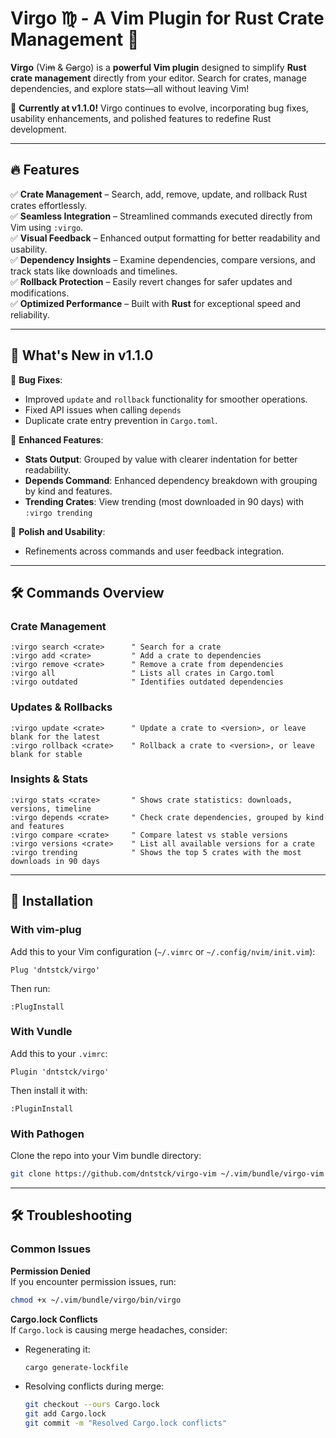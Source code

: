 # **Virgo ♍︎ - A Vim Plugin for Rust Crate Management 🦀**

**Virgo** (Vi~~m~~ & ~~Ca~~rgo) is a **powerful Vim plugin** designed to simplify **Rust crate management** directly from your editor. Search for crates, manage dependencies, and explore stats—all without leaving Vim!  

🚀 **Currently at v1.1.0!** Virgo continues to evolve, incorporating bug fixes, usability enhancements, and polished features to redefine Rust development.  

---

## 🔥 Features  
✅ **Crate Management** – Search, add, remove, update, and rollback Rust crates effortlessly.  
✅ **Seamless Integration** – Streamlined commands executed directly from Vim using `:virgo`.  
✅ **Visual Feedback** – Enhanced output formatting for better readability and usability.  
✅ **Dependency Insights** – Examine dependencies, compare versions, and track stats like downloads and timelines.  
✅ **Rollback Protection** – Easily revert changes for safer updates and modifications.  
✅ **Optimized Performance** – Built with **Rust** for exceptional speed and reliability.  

---

## 🚀 What's New in v1.1.0  

📌 **Bug Fixes**:  
- Improved `update` and `rollback` functionality for smoother operations.
- Fixed API issues when calling `depends`  
- Duplicate crate entry prevention in `Cargo.toml`.  

📌 **Enhanced Features**:  
- **Stats Output**: Grouped by value with clearer indentation for better readability.  
- **Depends Command**: Enhanced dependency breakdown with grouping by kind and features.
- **Trending Crates**: View trending (most downloaded in 90 days) with `:virgo trending` 

📌 **Polish and Usability**:  
- Refinements across commands and user feedback integration.  

---

## 🛠️ Commands Overview  

### **Crate Management**  
```vim
:virgo search <crate>      " Search for a crate  
:virgo add <crate>         " Add a crate to dependencies  
:virgo remove <crate>      " Remove a crate from dependencies  
:virgo all                 " Lists all crates in Cargo.toml  
:virgo outdated            " Identifies outdated dependencies  
```

### **Updates & Rollbacks**  
```vim
:virgo update <crate>      " Update a crate to <version>, or leave blank for the latest  
:virgo rollback <crate>    " Rollback a crate to <version>, or leave blank for stable  
```

### **Insights & Stats**  
```vim
:virgo stats <crate>       " Shows crate statistics: downloads, versions, timeline  
:virgo depends <crate>     " Check crate dependencies, grouped by kind and features  
:virgo compare <crate>     " Compare latest vs stable versions  
:virgo versions <crate>    " List all available versions for a crate
:virgo trending            " Shows the top 5 crates with the most downloads in 90 days

```

---

## 🚀 Installation  

### **With vim-plug**  
Add this to your Vim configuration (`~/.vimrc` or `~/.config/nvim/init.vim`):  
```vim
Plug 'dntstck/virgo'
```
Then run:  
```vim
:PlugInstall
```

### **With Vundle**  
Add this to your `.vimrc`:  
```vim
Plugin 'dntstck/virgo'
```
Then install it with:  
```vim
:PluginInstall
```

### **With Pathogen**  
Clone the repo into your Vim bundle directory:  
```bash
git clone https://github.com/dntstck/virgo-vim ~/.vim/bundle/virgo-vim
```

---

## 🛠️ Troubleshooting  

### **Common Issues**  

**Permission Denied**  
If you encounter permission issues, run:  
```bash
chmod +x ~/.vim/bundle/virgo/bin/virgo
```

**Cargo.lock Conflicts**  
If `Cargo.lock` is causing merge headaches, consider:
- Regenerating it:  
  ```bash
  cargo generate-lockfile
  ```
- Resolving conflicts during merge:  
  ```bash
  git checkout --ours Cargo.lock
  git add Cargo.lock
  git commit -m "Resolved Cargo.lock conflicts"
  ```
